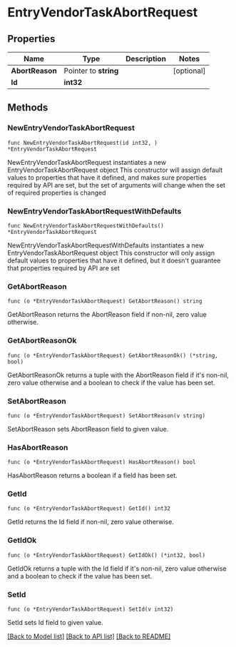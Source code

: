 # EntryVendorTaskAbortRequest

## Properties

Name | Type | Description | Notes
------------ | ------------- | ------------- | -------------
**AbortReason** | Pointer to **string** |  | [optional] 
**Id** | **int32** |  | 

## Methods

### NewEntryVendorTaskAbortRequest

`func NewEntryVendorTaskAbortRequest(id int32, ) *EntryVendorTaskAbortRequest`

NewEntryVendorTaskAbortRequest instantiates a new EntryVendorTaskAbortRequest object
This constructor will assign default values to properties that have it defined,
and makes sure properties required by API are set, but the set of arguments
will change when the set of required properties is changed

### NewEntryVendorTaskAbortRequestWithDefaults

`func NewEntryVendorTaskAbortRequestWithDefaults() *EntryVendorTaskAbortRequest`

NewEntryVendorTaskAbortRequestWithDefaults instantiates a new EntryVendorTaskAbortRequest object
This constructor will only assign default values to properties that have it defined,
but it doesn't guarantee that properties required by API are set

### GetAbortReason

`func (o *EntryVendorTaskAbortRequest) GetAbortReason() string`

GetAbortReason returns the AbortReason field if non-nil, zero value otherwise.

### GetAbortReasonOk

`func (o *EntryVendorTaskAbortRequest) GetAbortReasonOk() (*string, bool)`

GetAbortReasonOk returns a tuple with the AbortReason field if it's non-nil, zero value otherwise
and a boolean to check if the value has been set.

### SetAbortReason

`func (o *EntryVendorTaskAbortRequest) SetAbortReason(v string)`

SetAbortReason sets AbortReason field to given value.

### HasAbortReason

`func (o *EntryVendorTaskAbortRequest) HasAbortReason() bool`

HasAbortReason returns a boolean if a field has been set.

### GetId

`func (o *EntryVendorTaskAbortRequest) GetId() int32`

GetId returns the Id field if non-nil, zero value otherwise.

### GetIdOk

`func (o *EntryVendorTaskAbortRequest) GetIdOk() (*int32, bool)`

GetIdOk returns a tuple with the Id field if it's non-nil, zero value otherwise
and a boolean to check if the value has been set.

### SetId

`func (o *EntryVendorTaskAbortRequest) SetId(v int32)`

SetId sets Id field to given value.



[[Back to Model list]](../README.md#documentation-for-models) [[Back to API list]](../README.md#documentation-for-api-endpoints) [[Back to README]](../README.md)


